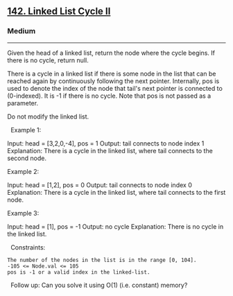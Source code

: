 <h2><a href="https://leetcode.com/problems/linked-list-cycle-ii/?envType=study-plan&id=level-1">142. Linked List Cycle II</a></h2><h3>Medium</h3><hr>Given the head of a linked list, return the node where the cycle begins. If there is no cycle, return null.

There is a cycle in a linked list if there is some node in the list that can be reached again by continuously following the next pointer. Internally, pos is used to denote the index of the node that tail's next pointer is connected to (0-indexed). It is -1 if there is no cycle. Note that pos is not passed as a parameter.

Do not modify the linked list.

 
Example 1:

Input: head = [3,2,0,-4], pos = 1
Output: tail connects to node index 1
Explanation: There is a cycle in the linked list, where tail connects to the second node.


Example 2:

Input: head = [1,2], pos = 0
Output: tail connects to node index 0
Explanation: There is a cycle in the linked list, where tail connects to the first node.


Example 3:

Input: head = [1], pos = -1
Output: no cycle
Explanation: There is no cycle in the linked list.


 
Constraints:


	The number of the nodes in the list is in the range [0, 104].
	-105 <= Node.val <= 105
	pos is -1 or a valid index in the linked-list.


 
Follow up: Can you solve it using O(1) (i.e. constant) memory?
